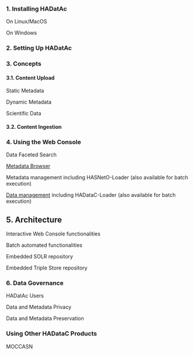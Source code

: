 ### 1. Installing HADatAc

On Linux/MacOS

On Windows

### 2. Setting Up HADatAc


### 3. Concepts

#### 3.1. Content Upload

Static Metadata

Dynamic Metadata

Scientific Data

#### 3.2. Content Ingestion

### 4. Using the Web Console

Data Faceted Search

[Metadata Browser](https://github.com/paulopinheiro1234/hadatac/wiki/HADataC-User-Guide:--Metadata-Browser)
 
Metadata management including HASNetO-Loader (also available for batch execution)

[Data management](https://github.com/paulopinheiro1234/hadatac/wiki/HADataC-User-Guide:--Data-Management) including HADataC-Loader (also available for batch execution)

## 5. Architecture

Interactive Web Console functionalities

Batch automated functionalities

Embedded SOLR repository

Embedded Triple Store repository

### 6. Data Governance

HADatAc Users

Data and Metadata Privacy

Data and Metadata Preservation


### Using Other HADataC Products

MOCCASN

